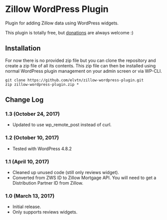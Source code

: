 # Zillow WordPress Plugin

Plugin for adding Zillow data using WordPress widgets.

This plugin is totally free, but [donations](https://www.paypal.com/cgi-bin/webscr?cmd=_s-xclick&hosted_button_id=8C8535TEAQ7PJ "PayPal") are always welcome :)

## Installation

For now there is no provided zip file but you can clone the repository and create a zip file of all its contents. This zip file can then be installed using normal WordPress plugin management on your admin screen or via WP-CLI.

    git clone https://github.com/elvtn/zillow-wordpress-plugin.git
    zip zillow-wordpress-plugin.zip *

## Change Log

### 1.3 (October 24, 2017)

- Updated to use wp_remote_post instead of curl.

### 1.2 (October 10, 2017)

- Tested with WordPress 4.8.2

### 1.1 (April 10, 2017)

- Cleaned up unused code (still only reviews widget).
- Converted from ZWS ID to Zillow Mortgage API. You will need to get a Distribution Partner ID from Zillow.

### 1.0 (March 13, 2017)

- Initial release.
- Only supports reviews widgets.
